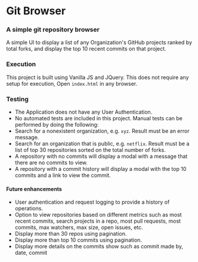 # Git Browser
### A simple git repository browser
A simple UI to display a list of any Organization's GitHub projects ranked by total forks, and display the top 10 recent commits on that project.

### Execution
This project is built using Vanilla JS and JQuery. This does not require any setup for execution, Open `index.html` in any browser.

### Testing
* The Application does not have any User Authentication.
* No automated tests are included in this project. Manual tests can be performed by doing the following:
* Search for a nonexistent organization, e.g. `xyz`. Result must be an error message.
* Search for an organization that is public, e.g. `netflix`. Result must be a list of top 30 repositories sorted on the total number of forks.
* A repository with no commits will display a modal with a message that there are no commits to view.
* A repository with a commit history will display a modal with the top 10 commits and a link to view the commit.

#### Future enhancements
* User authentication and request logging to provide a history of operations.
* Option to view repositories based on different metrics such as most recent commits, search projects in a repo, most pull requests, most commits, max watchers, max size, open issues, etc.
* Display more than 30 repos using pagination.
* Display more than top 10 commits using pagination.
* Display more details on the commits show such as commit made by, date, commit

